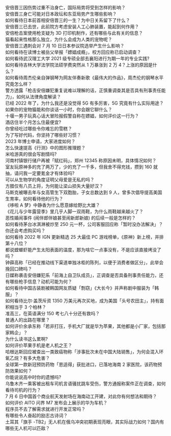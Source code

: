 安倍晋三因伤势过重不治身亡，国际局势将受到怎样的影响？  
安倍晋三身亡可能对日本政坛和东亚局势产生哪些影响？  
如何看待日本前首相安倍晋三的一生？为中日关系留下了什么？  
安倍晋三已去世，此前院方考虑安装人工心肺装置，能起到何作用？  
安倍枪击案使用枪支疑为 3D 打印机制作，还有哪些与此有关的信息？  
猫看起来性格那么独立，为什么会成为人类的宠物呢？  
安倍晋三遇刺会对 7 月 10 日日本参议院选举产生什么影响？  
如何看待在读博士被岳父举报「嫖娼成瘾」，校方回应称已启动调查？  
如何看待武汉理工大学 2021 级专硕全部去襄阳进行为期一年的专业实践?  
如何看待吉林大学法学院法硕学费突然从 1 万暴涨到 2 万 4？上涨的原因是什么？  
如何看待周杰伦亲自弹钢琴为网友伴奏新歌《最伟大的作品》，周杰伦的钢琴水平究竟怎么样？  
警方透露「枪击安倍嫌犯重复说难以理解的话，正慎重调查其是否具有刑事责任能力」，如何从法律角度解读？  
已经 2022 年了，为什么我还是没觉得 5G 有多厉害，5G 究竟有什么实际用途？  
如果你的宠物猫能和你谈话一小时，你会跟它聊什么？  
十堰一男子玩真心话大冒险报假警自称在嫖娼，如何评价这一行为？  
酒店住半个月怎么住最便宜?  
你曾经吃过哪些令你难忘的雪糕？  
为了写好代码，你坚持了哪些好习惯？  
2023 年博士申请，大家进度如何？  
怎么快速提高《行测》中的图形推理题？  
米哈游真的很会写剧情吗?  
河南村镇银行储户再被「赋红码」，郑州 12345 称原因未明，具体情况如何？  
室友玩原神多的充了两万了，少的充了一千多，但我舍不得充钱，攒到 160 就抽，请问我一定要氪金才有体验吗?  
可以从生物学的角度证明父母爱是无私的吗？  
方腊仅有八员上将，为何能让梁山损失大量好汉？  
马斯克被曝去年与女高管生下双胞胎，子女总数达到 9 人，曾多次倡导提高美国生育率，如何看待他的行为？  
《哆啦 A 梦》中静香为什么愿意嫁给野比大雄？  
《花儿与少年露营季》里几乎人脚一双雨鞋，为什么雨鞋越来越火了？  
恶性婚闹事件 (闹伴郎伴娘甚至闹新郎新娘) 的后续一般是怎样的？  
如何看待茅台冰淇淋被炒至 250 元一杯，公司客服回应称「暂时没办法解决」？你还会考虑购买吗？  
如何看待 2022 年 IGN 更新精选 25 大最佳 PC 游戏榜单，《原神》新上榜，并排第十八位？  
都说螳螂虾能产生太阳表面的温度，那为啥它一点事没有，不是应该直接烤没了吗？  
钟薛高称「已经在推动线下渠道单独冰柜的陈列，以便于消费者做区分」，此举会挽回口碑吗？  
日媒称袭击安倍嫌犯系「前海上自卫队成员」，正调查是否具备刑事责任能力，还有哪些枪手信息？动机可能为何？  
如何看待中国古装剧被韩国网友质疑「剽窃」《大长今》并声称剧中服装为「韩服」？  
如何看待比尔·盖茨斥资 1350 万美元再次买地，成为美国「头号农田主」，持有面积相当于 3 个柏林？  
准高三，在英语满分 150 考七八十分还有救吗？  
普通人的出路在哪里？  
如何评价余承东称「若非打压，手机大厂就是华为苹果，其他都是小厂家，包括那家韩企」？  
为什么读书这么累啊?  
如何评价苹果手机是老人机之王？  
哈根达斯回应被查出一类致癌物称「涉事批次未在中国大陆销售」，为何会混入环氧乙烷？有多大危害？  
全球第一款新冠预防药物「恩适得」获批进口，已落地海南 2 家医院，该药物预防效果如何？  
你能说说高中时你的遗憾吗?  
乌鲁木齐一乘客被出租车司机言语骚扰跳车受伤，警方通报称案件正在调查，如何看待司机的行为？  
7 月 6 日中国首个商业航天发射场在海南动工开建，对此你有何想法和期待？  
如何评价 AITO 问界 M7 发布会上展示的华为车机？  
程序员不去了解需求就进行开发正常吗？  
有哪些令人奋起的励志古诗词？  
土耳其「旗手 -TB2」无人机在俄乌冲突初期表现亮眼，其实际战力如何？国内有哪些无人机可以匹敌？  
